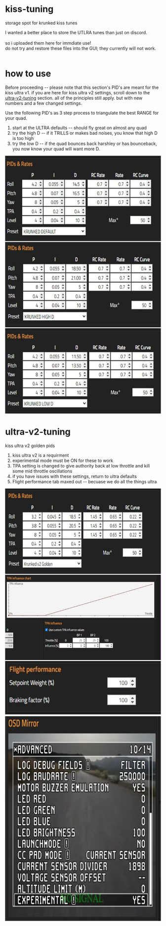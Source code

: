 # kiss-tuning
storage spot for krunked kiss tunes 

I wanted a better place to store the UTLRA tunes than just on discord. <br><br>
so i uploaded them here for immdiate use!<br>
do not try and restore these files into the GUI; they currently will not work.<br><br>

# how to use 
Before proceeding -- please note that this section's PID's are meant for the kiss ultra v1.
if you are here for kiss ultra v2 settings, scroll down to the <a href="https://github.com/krunked-fpv/kiss-tuning#ultra-v2-tuning">ultra-v2-tuning</a> section.
all of the principles still apply. but with new numbers and a few changed settings.

Use the following PID's as 3 step process to triangulate the best RANGE for your quad.

1. start at the ULTRA defaults
    -- should fly great on almost any quad
2. try the high D
    -- if it TRILLS or makes bad noises, you know that high D is too high
3. try the low D
    -- if the quad bounces back harshley or has bounceback, you now know your quad will want more D. 

<img src="https://github.com/krunked-fpv/kiss-tuning/blob/main/krunked_default.jpg?raw=true" width="660" height="275"/><br>
<img src="https://github.com/krunked-fpv/kiss-tuning/blob/main/krunked_high_D.jpg?raw=true" width="660" height="275"/><br>
<img src="https://github.com/krunked-fpv/kiss-tuning/blob/main/krunked_low_D.jpg?raw=true" width="660" height="275"/><br>



# ultra-v2-tuning
kiss ultra v2 golden pids

1. kiss ultra v2 is a requirment
2. experimental mode must be ON for these to work
3. TPA setting is changed to give authority back at low throttle and kill some mid throttle oscillations 
3. if you have issues with these settings, return to ultra defaults
4. Flight performance tab maxed out -- becuase we do all the things ultra

<img src="https://github.com/krunked-fpv/kiss-tuning/blob/main/v2_golden_pids.jpg?raw=true" width="660" height="275"/><br>
<img src="https://github.com/krunked-fpv/kiss-tuning/blob/main/krunked_tpa.jpg?raw=true" width="660" height="275"/><br>
<img src="https://github.com/krunked-fpv/kiss-tuning/blob/main/flight_performance.jpg?raw=true" width="660" height="175"/><br>
<img src="https://github.com/krunked-fpv/kiss-tuning/blob/main/exp_mode_on.jpg?raw=true" width="660" height="660"/><br>
